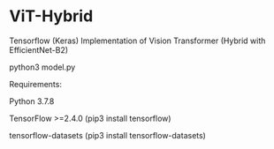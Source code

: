 # ViT-Hybrid
Tensorflow (Keras) Implementation of Vision Transformer (Hybrid with EfficientNet-B2)

python3 model.py

Requirements: 

Python 3.7.8 

TensorFlow >=2.4.0 (pip3 install tensorflow)

tensorflow-datasets (pip3 install tensorflow-datasets)
